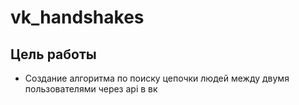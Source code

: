 # vk_handshakes
## Цель работы
- Создание алгоритма по поиску цепочки людей между двумя пользователями через api в вк
